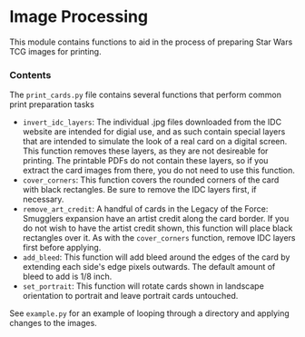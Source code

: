 # Image Processing #

This module contains functions to aid in the process of preparing Star Wars TCG images for printing.

### Contents ###

The <code>print_cards.py</code> file contains several functions that perform common print preparation tasks
* <code>invert_idc_layers</code>: The individual .jpg files downloaded from the IDC website are intended for digial use, and as such contain special layers that are intended to simulate the look of a real card on a digital screen. This function removes these layers, as they are not desireable for printing. The printable PDFs do not contain these layers, so if you extract the card images from there, you do not need to use this function. 
* <code>cover_corners</code>: This function covers the rounded corners of the card with black rectangles. Be sure to remove the IDC layers first, if necessary.
* <code>remove_art_credit</code>: A handful of cards in the Legacy of the Force: Smugglers expansion have an artist credit along the card border. If you do not wish to have the artist credit shown, this function will place black rectangles over it. As with the <code>cover_corners</code> function, remove IDC layers first before applying.
* <code>add_bleed</code>: This function will add bleed around the edges of the card by extending each side's edge pixels outwards. The default amount of bleed to add is 1/8 inch. 
* <code>set_portrait</code>: This function will rotate cards shown in landscape orientation to portrait and leave portrait cards untouched.

See <code>example.py</code> for an example of looping through a directory and applying changes to the images.